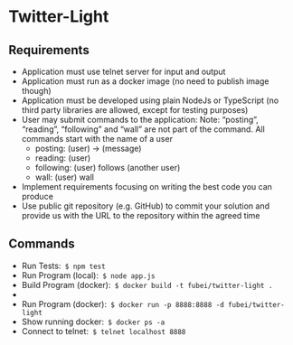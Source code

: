 # Twitter-Light
<h2>Requirements</h2>
<ul>
  <li>Application must use telnet server for input and output</li>
  <li>Application must run as a docker image (no need to publish image though)</li>
  <li>Application must be developed using plain NodeJs or TypeScript (no third party
    libraries are allowed, except for testing purposes)</li>
  <li>User may submit commands to the application:
  Note: “posting”, “reading”, “following” and “wall” are not part of the command. All
  commands start with the name of a user
    <ul>
      <li>posting: (user) -> (message)</li>
      <li>reading: (user)</li>
      <li>following: (user) follows (another user)</li>
      <li>wall: (user) wall</li>
    </ul>
  </li>
  <li>Implement requirements focusing on writing the best code you can produce
  <li>Use public git repository (e.g. GitHub) to commit your solution and provide us with
  the URL to the repository within the agreed time
</ul>

<h2>Commands</h2>
<ul>
  <li>Run Tests:<code> $ npm test</code></li>
  <li>Run Program (local):<code> $ node app.js</code></li>
  <li>Build Program (docker):<code> $ docker build -t fubei/twitter-light .</code><li>
  <li>Run Program (docker):<code> $ docker run -p 8888:8888 -d fubei/twitter-light</code></li>
  <li>Show running docker:<code> $ docker ps -a</code></li>
  <li>Connect to telnet:<code> $ telnet localhost 8888</code></li>
</ul>